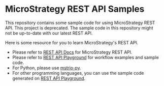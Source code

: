 # MicroStrategy REST API Samples

This repository contains some sample code for using MicroStrategy REST API. This project is deprecated. The sample code in this repository might not be up-to-date with our latest REST API.

Here is some resource for you to learn MicroStrategy's REST API.

- Please refer to [REST API Docs](https://microstrategy.github.io/rest-api-docs/) for MicroStrategy REST API.
- Please refer to [REST API Playground](https://github.com/MicroStrategy/rest-api-playground) for workflow examples and sample code.
- For Python, please use [mstrio-py](https://github.com/MicroStrategy/mstrio-py).  
- For other programming languages, you can use the sample code generated on [REST API Playground](https://github.com/MicroStrategy/rest-api-playground).
